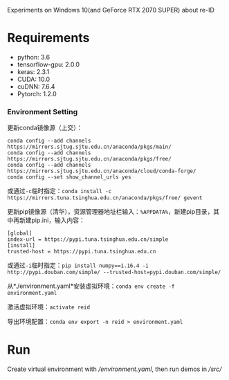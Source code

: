 Experiments on Windows 10(and GeForce RTX 2070 SUPER) about re-ID

# Requirements

- python: 3.6
- tensorflow-gpu: 2.0.0
- keras: 2.3.1
- CUDA: 10.0
- cuDNN: 7.6.4
- Pytorch: 1.2.0

### Environment Setting

更新conda镜像源（上交）：

```
conda config --add channels https://mirrors.sjtug.sjtu.edu.cn/anaconda/pkgs/main/
conda config --add channels https://mirrors.sjtug.sjtu.edu.cn/anaconda/pkgs/free/
conda config --add channels https://mirrors.sjtug.sjtu.edu.cn/anaconda/cloud/conda-forge/
conda config --set show_channel_urls yes
```

或通过`-c`临时指定：`conda install -c https://mirrors.tuna.tsinghua.edu.cn/anaconda/pkgs/free/ gevent`

更新pip镜像源（清华），资源管理器地址栏输入：`%APPDATA%`，新建pip目录，其中再新建pip.ini，输入内容：

```
[global]
index-url = https://pypi.tuna.tsinghua.edu.cn/simple
[install]
trusted-host = https://pypi.tuna.tsinghua.edu.cn
```

或通过`-i`临时指定：`pip install numpy==1.16.4 -i http://pypi.douban.com/simple/ --trusted-host=pypi.douban.com/simple/`

从*./environment.yaml*安装虚拟环境：`conda env create -f environment.yaml`

激活虚拟环境：`activate reid`

导出环境配置：`conda env export -n reid > environment.yaml`

# Run

Create virtual environment with */environment.yaml*, then run demos in */src/*

